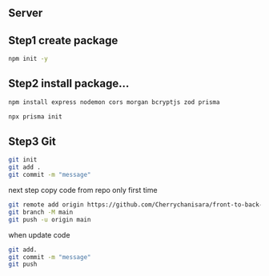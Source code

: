 ## Server

## Step1 create package
```bash
npm init -y
```
## Step2 install package...
```bash
npm install express nodemon cors morgan bcryptjs zod prisma
```
```bash
npx prisma init
```

## Step3 Git
```bash
git init 
git add . 
git commit -m "message"
```
next step 
copy code from repo
only first time 
```bash
git remote add origin https://github.com/Cherrychanisara/front-to-back-api.git
git branch -M main
git push -u origin main
```
when update code 
```bash
git add.
git commit -m "message"
git push
```